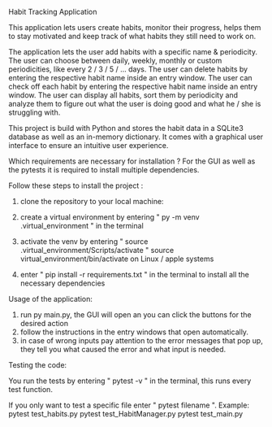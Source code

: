 Habit Tracking Application


This application lets users create habits, monitor their progress, helps them to stay motivated and keep track of what habits they still need to work on.

The application lets the user add habits with a specific name & periodicity.
The user can choose between daily, weekly, monthly or custom periodicities, like every 2 / 3 / 5 / ... days.
The user can delete habits by entering the respective habit name inside an entry window.
The user can check off each habit by entering the respective habit name inside an entry window.
The user can display all habits, sort them by periodicity and analyze them to figure out what the user is doing good and what he / she is struggling with.

This project is build with Python and stores the habit data in a SQLite3 database as well as an in-memory dictionary.
It comes with a graphical user interface to ensure an intuitive user experience.



Which requirements are necessary for installation ? 
For the GUI as well as the pytests it is required to install multiple dependencies.

Follow these steps to install the project :

1. clone the repository to your local machine:

2. create a virtual environment by entering " py -m venv .virtual_environment " in the terminal

3. activate the venv by entering " source .virtual_environment/Scripts/activate
" source virtual_environment/bin/activate on Linux / apple systems

4. enter " pip install -r requirements.txt " in the terminal to install all the necessary dependencies 

Usage of the application:

1. run py main.py, the GUI will open an you can click the buttons for the desired action
2. follow the instructions in the entry windows that open automatically. 
3. in case of wrong inputs pay attention to the error messages that pop up, they tell you what caused the error and what input is needed.

Testing the code:

You run the tests by entering " pytest -v " in the terminal, this runs every test function.

If you only want to test a specific file enter " pytest filename ".
Example: 
pytest test_habits.py
pytest test_HabitManager.py
pytest test_main.py

